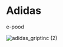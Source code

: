 # Adidas
e-pood

![adidas_griptinc (2)](https://user-images.githubusercontent.com/92163071/213684248-f153c707-2c74-41bb-9a25-8655c1a6b31c.jpg)
